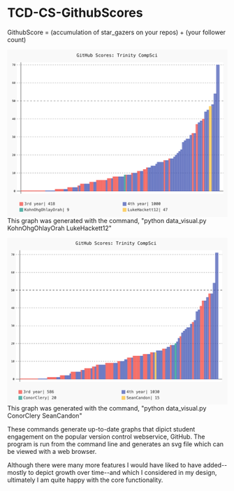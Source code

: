# TCD-CS-GithubScores

GithubScore = (accumulation of star_gazers on your repos) + (your follower count)

<img src="graph_demo.png"
     alt="A demonstration of the graph"
     style="float: left; margin-right: 10px;" />
This graph was generated with the command, "python data_visual.py KohnOhgOhlayOrah LukeHackett12"

<img src="graph_demo2.png"
     alt="Another demonstration of the graph"
     style="float: left; margin-right: 10px;" />
This graph was generated with the command, "python data_visual.py ConorClery SeanCandon"

<p>
These commands generate up-to-date graphs that dipict student engagement on the popular version control webservice, GitHub.
The program is run from the command line and generates an svg file which can be viewed with a web browser.
</p>

<p>
Although there were many more features I would have liked to have added--mostly to depict growth over time--and which I considered in my design, ultimately I am quite happy with the core functionality.
</p>